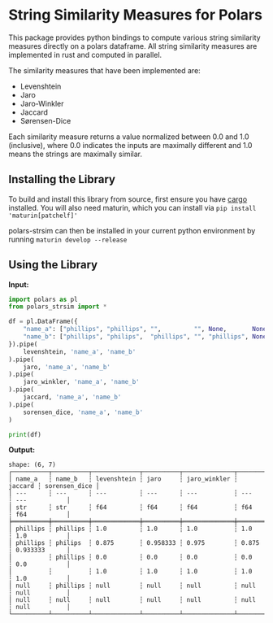 # String Similarity Measures for Polars

This package provides python bindings to compute various string similarity measures directly on a polars dataframe. All string similarity measures are implemented in rust and computed in parallel.

The similarity measures that have been implemented are:

- Levenshtein
- Jaro
- Jaro-Winkler
- Jaccard
- Sørensen-Dice

Each similarity measure returns a value normalized between 0.0 and 1.0 (inclusive), where 0.0 indicates the inputs are maximally different and 1.0 means the strings are maximally similar.

## Installing the Library

To build and install this library from source, first ensure you have [cargo](https://doc.rust-lang.org/cargo/getting-started/installation.html) installed. You will also need maturin, which you can install via `pip install 'maturin[patchelf]'`

polars-strsim can then be installed in your current python environment by running `maturin develop --release`

## Using the Library

**Input:**

```python
import polars as pl
from polars_strsim import *

df = pl.DataFrame({
    "name_a": ["phillips", "phillips", "",         "", None,       None],
    "name_b": ["phillips", "philips",  "phillips", "", "phillips", None]
}).pipe(
    levenshtein, 'name_a', 'name_b'
).pipe(
    jaro, 'name_a', 'name_b'
).pipe(
    jaro_winkler, 'name_a', 'name_b'
).pipe(
    jaccard, 'name_a', 'name_b'
).pipe(
    sorensen_dice, 'name_a', 'name_b'
)

print(df)
```
**Output:**
```
shape: (6, 7)
┌──────────┬──────────┬─────────────┬──────────┬──────────────┬─────────┬───────────────┐
│ name_a   ┆ name_b   ┆ levenshtein ┆ jaro     ┆ jaro_winkler ┆ jaccard ┆ sorensen_dice │
│ ---      ┆ ---      ┆ ---         ┆ ---      ┆ ---          ┆ ---     ┆ ---           │
│ str      ┆ str      ┆ f64         ┆ f64      ┆ f64          ┆ f64     ┆ f64           │
╞══════════╪══════════╪═════════════╪══════════╪══════════════╪═════════╪═══════════════╡
│ phillips ┆ phillips ┆ 1.0         ┆ 1.0      ┆ 1.0          ┆ 1.0     ┆ 1.0           │
│ phillips ┆ philips  ┆ 0.875       ┆ 0.958333 ┆ 0.975        ┆ 0.875   ┆ 0.933333      │
│          ┆ phillips ┆ 0.0         ┆ 0.0      ┆ 0.0          ┆ 0.0     ┆ 0.0           │
│          ┆          ┆ 1.0         ┆ 1.0      ┆ 1.0          ┆ 1.0     ┆ 1.0           │
│ null     ┆ phillips ┆ null        ┆ null     ┆ null         ┆ null    ┆ null          │
│ null     ┆ null     ┆ null        ┆ null     ┆ null         ┆ null    ┆ null          │
└──────────┴──────────┴─────────────┴──────────┴──────────────┴─────────┴───────────────┘
```
